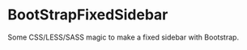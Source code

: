BootStrapFixedSidebar
=====================

Some CSS/LESS/SASS magic to make a fixed sidebar with Bootstrap.
